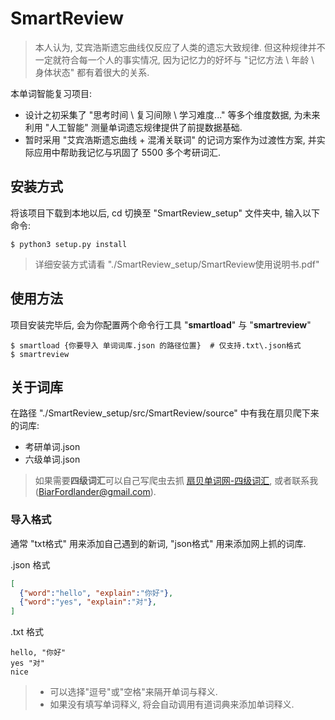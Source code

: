 # SmartReview
> 本人认为, 艾宾浩斯遗忘曲线仅反应了人类的遗忘大致规律. 但这种规律并不一定就符合每一个人的事实情况, 
> 因为记忆力的好坏与 "记忆方法 \ 年龄 \ 身体状态" 都有着很大的关系.

本单词智能复习项目:
- 设计之初采集了 "思考时间 \ 复习间隙 \ 学习难度..." 等多个维度数据, 为未来利用 "人工智能" 测量单词遗忘规律提供了前提数据基础.
- 暂时采用 "艾宾浩斯遗忘曲线 + 混淆关联词" 的记词方案作为过渡性方案, 并实际应用中帮助我记忆与巩固了 5500 多个考研词汇.


## 安装方式
将该项目下载到本地以后, cd 切换至 "SmartReview_setup" 文件夹中, 输入以下命令:
```Shell
$ python3 setup.py install
```
> 详细安装方式请看 "./SmartReview_setup/SmartReview使用说明书.pdf"


## 使用方法
项目安装完毕后, 会为你配置两个命令行工具 "**smartload**" 与 "**smartreview**"
```Shell
$ smartload {你要导入 单词词库.json 的路径位置}  # 仅支持.txt\.json格式
$ smartreview
```

## 关于词库
在路径 "./SmartReview_setup/src/SmartReview/source" 中有我在扇贝爬下来的词库:
* 考研单词.json
* 六级单词.json

> 如果需要**四级词汇**可以自己写爬虫去抓 [扇贝单词网-四级词汇](https://www.shanbay.com/wordbook/175219/), 或者联系我(BiarFordlander@gmail.com). 

### 导入格式
通常 "txt格式" 用来添加自己遇到的新词, "json格式" 用来添加网上抓的词库.

.json 格式
```json
[
  {"word":"hello", "explain":"你好"},
  {"word":"yes", "explain":"对"},
]
```

.txt 格式
```
hello, "你好"
yes "对"
nice
```
> - 可以选择"逗号"或"空格"来隔开单词与释义.
> - 如果没有填写单词释义, 将会自动调用有道词典来添加单词释义.
